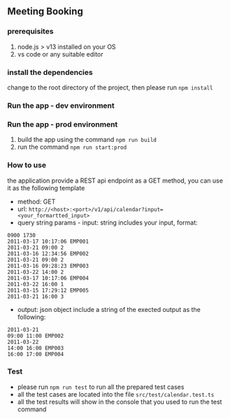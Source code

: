 ## Meeting Booking

### prerequisites
1. node.js > v13 installed on your OS
2. vs code or any suitable editor 

### install the dependencies
change to the root directory of the project, then please run `npm install`

### Run the app - dev environment


### Run the app - prod environment
1. build the app using the command `npm run build`
2. run the command `npm run start:prod`

### How to use
the application provide a REST api endpoint as a GET method, you can use it as the following template 

- method: GET 
- url: `http://<host>:<port>/v1/api/calendar?input=<your_formartted_input>` 
- query string params
		- input: string includes your input, format:

```
0900 1730
2011-03-17 10:17:06 EMP001
2011-03-21 09:00 2
2011-03-16 12:34:56 EMP002
2011-03-21 09:00 2
2011-03-16 09:28:23 EMP003
2011-03-22 14:00 2
2011-03-17 10:17:06 EMP004
2011-03-22 16:00 1
2011-03-15 17:29:12 EMP005
2011-03-21 16:00 3
```

- output: json object include a string of the exected output as the following:

```
2011-03-21
09:00 11:00 EMP002
2011-03-22
14:00 16:00 EMP003
16:00 17:00 EMP004
```


### Test
- please run `npm run test` to run all the prepared test cases
- all the test cases are located into the file `src/test/calendar.test.ts`
- all the test results will show in the console that you used to run the test command  

